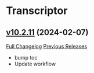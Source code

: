 # Transcriptor

## [v10.2.11](https://github.com/BigWigsMods/Transcriptor/tree/v10.2.11) (2024-02-07)
[Full Changelog](https://github.com/BigWigsMods/Transcriptor/compare/v10.2.10...v10.2.11) [Previous Releases](https://github.com/BigWigsMods/Transcriptor/releases)

- bump toc  
- Update workflow  
